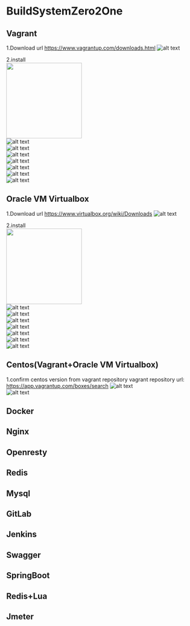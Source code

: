 # BuildSystemZero2One
## Vagrant
1.Download url
https://www.vagrantup.com/downloads.html
![alt text](images/Vagrant/Vagrant1.PNG)

2.install</br>
<img src="images/Vagrant/Vagrant2.png" width="200"></br>
![alt text](images/Vagrant/Vagrant3.PNG)</br>
![alt text](images/Vagrant/Vagrant4.png)</br>
![alt text](images/Vagrant/Vagrant5.png)</br>
![alt text](images/Vagrant/Vagrant6.png)</br>
![alt text](images/Vagrant/Vagrant7.png)</br>
![alt text](images/Vagrant/Vagrant8.png)</br>
![alt text](images/Vagrant/Vagrant9.png)</br>

## Oracle VM Virtualbox
1.Download url
https://www.virtualbox.org/wiki/Downloads
![alt text](/images/Virtualbox/Virtualbox1.PNG?raw=true)

2.install</br>
<img src="images/Virtualbox/Virtualbox2.png" width="200"></br>
![alt text](images/Virtualbox/Virtualbox3.png)</br>
![alt text](images/Virtualbox/Virtualbox4.png)</br>
![alt text](images/Virtualbox/Virtualbox5.png)</br>
![alt text](images/Virtualbox/Virtualbox6.png)</br>
![alt text](images/Virtualbox/Virtualbox7.png)</br>
![alt text](images/Virtualbox/Virtualbox8.png)</br>
![alt text](images/Virtualbox/Virtualbox9.png)</br>

## Centos(Vagrant+Oracle VM Virtualbox)
1.confirm centos version from vagrant repository
vagrant repository url: https://app.vagrantup.com/boxes/search
![alt text](images/Centos/centos1.png)</br>
![alt text](images/Centos/centos2.png)</br>


## Docker
## Nginx
## Openresty
## Redis
## Mysql
## GitLab
## Jenkins
## Swagger
## SpringBoot
## Redis+Lua
## Jmeter
